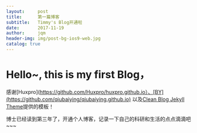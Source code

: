 ```yaml
---
layout:     post
title:      第一篇博客
subtitle:   Timmy's Blog开通啦
date:       2017-11-19
author:     jqm
header-img: img/post-bg-ios9-web.jpg
catalog: true
---
```



# Hello~, this is my first Blog，
感谢[Huxpro](https://github.com/Huxpro/huxpro.github.io）、[BY](https://github.com/qiubaiying/qiubaiying.github.io) 以及[Clean Blog Jekyll Theme](https://github.com/BlackrockDigital/startbootstrap-clean-blog-jekyll)提供的模板！

博士已经读到第三年了，开通个人博客，记录一下自己的科研和生活的点点滴滴吧~~~
